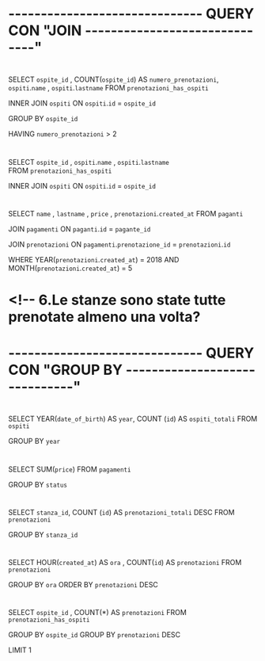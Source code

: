 # ------------------------------ QUERY CON "JOIN ------------------------------"

# <!-- 1.Come si chiamano gli ospiti che hanno fatto più di due prenotazioni? -->
SELECT `ospite_id` , COUNT(`ospite_id`) AS `numero_prenotazioni`, `ospiti`.`name` , `ospiti`.`lastname` 
FROM `prenotazioni_has_ospiti`

INNER JOIN `ospiti`
ON `ospiti`.`id` = `ospite_id`

GROUP BY `ospite_id`

HAVING `numero_prenotazioni` > 2


# <!-- 2.Stampare tutti gli ospiti per ogni prenotazione -->
SELECT `ospite_id` , `ospiti`.`name` , `ospiti`.`lastname`  
FROM `prenotazioni_has_ospiti`

INNER JOIN `ospiti`
ON `ospiti`.`id` = `ospite_id`


# <!-- 3.Stampare Nome, Cognome, Prezzo e Pagante per tutte le prenotazioni fatte a Maggio 2018 -->
SELECT `name` , `lastname` , `price` , `prenotazioni`.`created_at`
FROM `paganti`

JOIN `pagamenti`
ON `paganti`.`id` = `pagante_id`

JOIN `prenotazioni`
ON `pagamenti`.`prenotazione_id` = `prenotazioni`.`id`

WHERE YEAR(`prenotazioni`.`created_at`) = 2018
    AND MONTH(`prenotazioni`.`created_at`) = 5

# <!-- 4.Fai la somma di tutti i prezzi delle prenotazioni per le stanze del primo piano -->

# <!-- 5.Prendi i dati di fatturazione per la prenotazionecon id=7 -->
# <!-- 6.Le stanze sono state tutte prenotate almeno una volta? 









# ------------------------------ QUERY CON "GROUP BY ------------------------------"

# <!--  1.Conta gli ospiti raggruppandoli per anno di nascita -->
SELECT YEAR(`date_of_birth`) AS `year`, COUNT (`id`) AS `ospiti_totali`
FROM `ospiti`

GROUP BY `year`

# <!--  2.Somma i prezzi dei pagamenti raggruppandoli per status -->
SELECT SUM(`price`)
FROM `pagamenti`

GROUP BY `status`

# <!-- 3.Conta quante volte è stata prenotata ogni stanza -->
SELECT `stanza_id`, COUNT (`id`) AS `prenotazioni_totali` DESC
FROM `prenotazioni`

GROUP BY `stanza_id`

# <!-- 4.Fai una analisi per vedere se ci sono ore in cui leprenotazioni sonopiù frequenti -->
SELECT HOUR(`created_at`) AS `ora` , COUNT(`id`) AS `prenotazioni`
FROM `prenotazioni`

GROUP BY `ora`
ORDER BY `prenotazioni` DESC

# <!-- 5.Quante prenotazioni ha fatto l’ospite che ha fattopiùprenotazioni? (quante, non chi!) -->
SELECT `ospite_id` , COUNT(*) AS `prenotazioni`
FROM `prenotazioni_has_ospiti`

GROUP BY `ospite_id`
GROUP BY `prenotazioni` DESC

LIMIT 1
